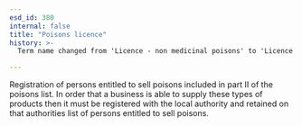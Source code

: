 ```yaml
---
esd_id: 380
internal: false
title: "Poisons licence"
history: >-
  Term name changed from 'Licence - non medicinal poisons' to 'Licence - non-medicinal poisons' and scope notes added in version 2.02. Term name changed from 'Licence - non-medicinal poisons' to 'Licences - poisons' in version 3.00. Name changed to 'poisons licence' in version 4.00.

---
```


Registration of persons entitled to sell poisons included in part II of the poisons list.  In order that a business is able to supply these types of products then it must be registered with the local authority and retained on that authorities list of persons entitled to sell poisons.

